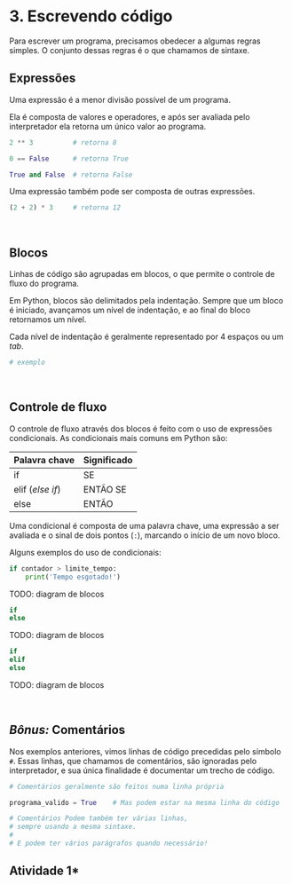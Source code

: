 # 3. Escrevendo código

Para escrever um programa, precisamos obedecer a algumas regras simples. O conjunto dessas regras é o que chamamos de sintaxe. 
<br>
## Expressões

Uma expressão é a menor divisão possível de um programa.

Ela é composta de valores e operadores, e após ser avaliada pelo interpretador ela retorna um único valor ao programa.

```Python
2 ** 3          # retorna 8
```
```Python
0 == False      # retorna True
```
```Python
True and False  # retorna False
```
Uma expressão também pode ser composta de outras expressões.

```Python
(2 + 2) * 3     # retorna 12
```
<br>

## Blocos

Linhas de código são agrupadas em blocos, o que permite o controle de fluxo do programa.

Em Python, blocos são delimitados pela indentação. Sempre que um bloco é iniciado, avançamos um nível de indentação, e ao final do bloco retornamos um nível.

Cada nível de indentação é geralmente representado por 4 espaços ou um *tab*.

```Python
# exemplo
```

<br>

## Controle de fluxo

O controle de fluxo através dos blocos é feito com o uso de expressões condicionais. As condicionais mais comuns em Python são:

| Palavra chave | Significado |
| ---- | ---------------- |
| if  | SE |
| elif (*else if*) | ENTÃO SE |
| else  | ENTÃO |


Uma condicional é composta de uma palavra chave, uma expressão a ser avaliada e o sinal de dois pontos (`:`), marcando o início de um novo bloco.

Alguns exemplos do uso de condicionais:

```Python
if contador > limite_tempo:
    print('Tempo esgotado!')
```
TODO: diagram de blocos

```Python
if
else
```
TODO: diagram de blocos

```Python
if
elif
else
```
TODO: diagram de blocos

<br>

## *Bônus:* Comentários

Nos exemplos anteriores, vimos linhas de código precedidas pelo símbolo `#`. Essas linhas, que chamamos de comentários, são ignoradas pelo interpretador, e sua única finalidade é documentar um trecho de código.

```Python
# Comentários geralmente são feitos numa linha própria

programa_valido = True    # Mas podem estar na mesma linha do código

# Comentários Podem também ter várias linhas,
# sempre usando a mesma sintaxe.
#
# E podem ter vários parágrafos quando necessário!
```



## Atividade 1*